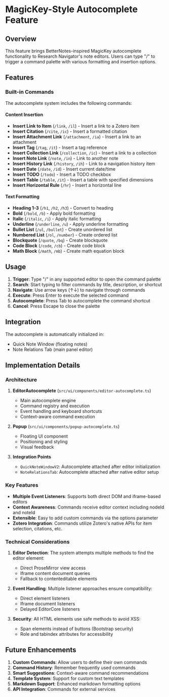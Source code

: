 # MagicKey-Style Autocomplete Feature

## Overview

This feature brings BetterNotes-inspired MagicKey autocomplete functionality to Research Navigator's note editors. Users can type "/" to trigger a command palette with various formatting and insertion options.

## Features

### Built-in Commands

The autocomplete system includes the following commands:

#### Content Insertion
- **Insert Link to Item** (`/link`, `/il`) - Insert a link to a Zotero item
- **Insert Citation** (`/cite`, `/ic`) - Insert a formatted citation
- **Insert Attachment Link** (`/attachment`, `/ia`) - Insert a link to an attachment
- **Insert Tag** (`/tag`, `/it`) - Insert a tag reference
- **Insert Collection Link** (`/collection`, `/ic`) - Insert a link to a collection
- **Insert Note Link** (`/note`, `/in`) - Link to another note
- **Insert History Link** (`/history`, `/ih`) - Link to a navigation history item
- **Insert Date** (`/date`, `/id`) - Insert current date/time
- **Insert TODO** (`/todo`) - Insert a TODO checkbox
- **Insert Table** (`/table`, `/it`) - Insert a table with specified dimensions
- **Insert Horizontal Rule** (`/hr`) - Insert a horizontal line

#### Text Formatting
- **Heading 1-3** (`/h1`, `/h2`, `/h3`) - Convert to heading
- **Bold** (`/bold`, `/b`) - Apply bold formatting
- **Italic** (`/italic`, `/i`) - Apply italic formatting
- **Underline** (`/underline`, `/u`) - Apply underline formatting
- **Bullet List** (`/ul`, `/bullet`) - Create unordered list
- **Numbered List** (`/ol`, `/number`) - Create ordered list
- **Blockquote** (`/quote`, `/bq`) - Create blockquote
- **Code Block** (`/code`, `/cb`) - Create code block
- **Math Block** (`/math`, `/mb`) - Create math equation block

## Usage

1. **Trigger**: Type "/" in any supported editor to open the command palette
2. **Search**: Start typing to filter commands by title, description, or shortcut
3. **Navigate**: Use arrow keys (↑↓) to navigate through commands
4. **Execute**: Press Enter to execute the selected command
5. **Autocomplete**: Press Tab to autocomplete the command shortcut
6. **Cancel**: Press Escape to close the palette

## Integration

The autocomplete is automatically initialized in:
- Quick Note Window (floating notes)
- Note Relations Tab (main panel editor)

## Implementation Details

### Architecture

1. **EditorAutocomplete** (`src/ui/components/editor-autocomplete.ts`)
   - Main autocomplete engine
   - Command registry and execution
   - Event handling and keyboard shortcuts
   - Context-aware command execution

2. **Popup** (`src/ui/components/popup-autocomplete.ts`)
   - Floating UI component
   - Positioning and styling
   - Visual feedback

3. **Integration Points**
   - `QuickNoteWindowV2`: Autocomplete attached after editor initialization
   - `NoteRelationsTab`: Autocomplete attached after native editor setup

### Key Features

- **Multiple Event Listeners**: Supports both direct DOM and iframe-based editors
- **Context Awareness**: Commands receive editor context including nodeId and noteId
- **Extensible**: Easy to add custom commands via the options parameter
- **Zotero Integration**: Commands utilize Zotero's native APIs for item selection, citations, etc.

### Technical Considerations

1. **Editor Detection**: The system attempts multiple methods to find the editor element:
   - Direct ProseMirror view access
   - Iframe content document queries
   - Fallback to contenteditable elements

2. **Event Handling**: Multiple listener approaches ensure compatibility:
   - Direct element listeners
   - Iframe document listeners
   - Delayed EditorCore listeners

3. **Security**: All HTML elements use safe methods to avoid XSS:
   - Span elements instead of buttons (Bootstrap security)
   - Role and tabindex attributes for accessibility

## Future Enhancements

1. **Custom Commands**: Allow users to define their own commands
2. **Command History**: Remember frequently used commands
3. **Smart Suggestions**: Context-aware command recommendations
4. **Template System**: Support for custom text templates
5. **Markdown Support**: Enhanced markdown formatting options
6. **API Integration**: Commands for external services